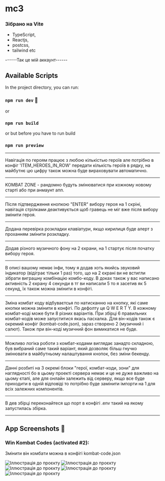 # mc3

### Зібрано на Vite

+ TypeScript,
+ Reactjs,
+ postcss,
+ tailwind etc

------Так це мій аккаунт------

## Available Scripts

In the project directory, you can run:

### `npm run dev` :tada:
or
### `npm run build`
or but before you have to run build
### `npm run preview` 

------------

Навігація по героям працює з любою кількістью героїв але потрібно в конфіг 'ITEM_HEROES_IN_ROW' передати кількість героїв в рядку, на майбутнє цю цифру також можна буде вираховувати автоматично.

------------

KOMBAT ZONE - рандомно будуть змінюватися при кожному новому старті або при анмаунт апп.

------------

Після підтвердження кнопкою "ENTER" вибору героя на 1 скріні, навігація стрілками деактивується щоб гравець не міг вже після вибору змінити героя.

------------

Додана перевірка розкладки клавіатури, якщо кирилиця буде алерт з проханням змінити розкладку.

------------

Додав різного музичного фону на 2 єкрани, на 1 стартує після початку вибору героя.

------------

В описі вашому немає інфи, тому я додав хоть якийсь звуковий індикатор (відіграє тільки 1 раз) того, що на 2 єкрані ви не встигли зібрати виграшну комбінацію комбо-коду. В доках також у вас написано активність 2 єкрану 4 секунди в тг ви написали 5 то я засетив як 5 секунд, їх також можна змінити в конфігі.

------------

Зміна комбат коду відбуваєтсья по натисканню на кнопку, які саме кнопки можна змінити в конфігі. По дефолту це Q W E R T Y. В кожному комбат-коді може бути 8 різних варіантів. При збірці 6 правильних комбат-кодів може запуститися якась пасхалка. Для він-кодів також є окремий конфіг (kombat-code.json), зараз створено 2 (музичний і салют). Також при він-коді музичний фон вимикатися не буде.

------------

Можливо логіка роботи з комбат-кодами виглядає занадто складною, був вибраний саме такий варіант, який дозволяє більш гнучко змінювати в майбутньому налаштування кнопок, без зміни бекенду.

------------

Данні розбиті на 3 окремі блоки "герої, комбат-коди, зони" для наглядності бо в цьому проекті сервера немає и це не дуже важливо на цьому єтапі, але для онлайн залежить від серверу, якщо все буде приходити в одній відповіді то потрібно буде замінити імпорти на 1 для всіх залежних компонентів.

------------

В дев збірці переконайтеся що порт в конфігі .env такий на якому запустилась збірка.

------------

## App Screenshots :eyes:
### Win Kombat Codes (activated #2):
Змінити він комбати можна в конфігі kombat-code.json

![Іллюстрація до проєкту](https://i.imgur.com/OQzgypQ.png)
![Іллюстрація до проєкту](https://i.imgur.com/kTm6M3c.png)
![Іллюстрація до проєкту](https://i.imgur.com/L2usJZC.jpg)
![Іллюстрація до проєкту](https://i.imgur.com/xc4lLas.jpg)
![Іллюстрація до проєкту](https://i.imgur.com/sDdYY4W.jpg)
